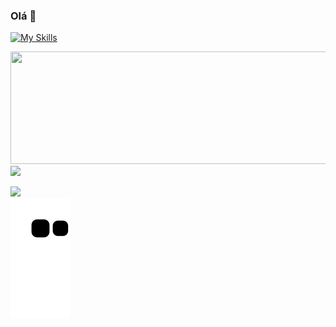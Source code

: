 ### Olá    👋
[![My Skills](https://skills.thijs.gg/icons?i=java,kotlin,nodejs,figma&theme=light)](https://skills.thijs.gg)
<div>
  <a href="https://github.com/Gabriel-Kenji">
    <!-- <img height="180em" width="505em" src="https://github-readme-stats.vercel.app/api?username=Gabriel-Kenji&hide=stars&show_icons=true&theme=midnight-purple&include_all_commits=true&count_private=true"/> -->
  <img height="180em" width="505em" src="https://github-readme-stats.vercel.app/api?username=Gabriel-Kenji&hide=stars&show_icons=true&theme=midnight-purple&include_all_commits=true"/>
  <img height="176em" src="https://github-readme-stats.vercel.app/api/top-langs/?username=Gabriel-Kenji&layout=compact&langs_count=7&theme=midnight-purple"/>
</div>
<div > 

 <a  href="https://www.linkedin.com/in/gabriel-kenji-utiyama-a257261b0/" target="_blank"><img src="https://img.shields.io/badge/-LinkedIn-%230077B5?style=for-the-badge&logo=linkedin&logoColor=white" target="_blank"></a> <br>
![Snake animation](https://github.com/Gabriel-Kenji/Gabriel-Kenji/blob/output/github-contribution-grid-snake.svg)
 
</div>
  

<!--
**Gabriel-Kenji/Gabriel-Kenji** is a ✨ _special_ ✨ repository because its `README.md` (this file) appears on your GitHub profile.

Here are some ideas to get you started:

- 🔭 I’m currently working on ...
- 🌱 I’m currently learning ...
- 👯 I’m looking to collaborate on ...
- 🤔 I’m looking for help with ...
- 💬 Ask me about ...
- 📫 How to reach me: ...
- 😄 Pronouns: ...
- ⚡ Fun fact: ... 
-->
